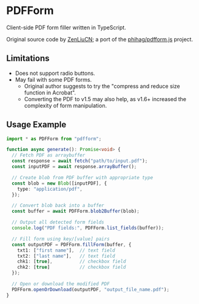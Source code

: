 # PDFForm

Client-side PDF form filler written in TypeScript.

Original source code by [ZenLiuCN](https://github.com/ZenLiuCN/PDFForm); a port of the [phihag/pdfform.js](https://github.com/phihag/pdfform.js) project.

## Limitations

* Does not support radio buttons.
* May fail with some PDF forms.
  * Original author suggests to try the "compress and reduce size function in Acrobat".
  * Converting the PDF to v1.5 may also help, as v1.6+ increased the complexity of form manipulation.

## Usage Example

```ts
import * as PDFForm from "pdfform";

function async generate(): Promise<void> {
  // Fetch PDF as arraybuffer
  const response = await fetch("path/to/input.pdf");
  const inputPDF = await response.arrayBuffer();

  // Create blob from PDF buffer with appropriate type
  const blob = new Blob([inputPDF], {
    type: "application/pdf",
  });

  // Convert blob back into a buffer
  const buffer = await PDFForm.blob2Buffer(blob);

  // Output all detected form fields
  console.log("PDF fields:", PDFForm.list_fields(buffer));

  // Fill form using key/[value] pairs
  const outputPDF = PDFForm.fillForm(buffer, {
    txt1: ["first name"],  // text field
    txt2: ["last name"],   // text field
    chk1: [true],          // checkbox field
    chk2: [true]           // checkbox field
  });

  // Open or download the modified PDF
  PDFForm.openOrDownload(outputPDF, "output_file_name.pdf");
}
```
